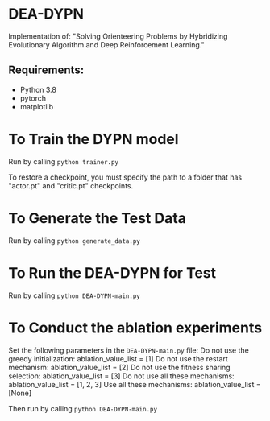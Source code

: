 # DEA-DYPN

Implementation of: "Solving Orienteering Problems by Hybridizing Evolutionary Algorithm and Deep Reinforcement Learning."

## Requirements:

* Python 3.8
* pytorch
* matplotlib

# To Train the DYPN model

Run by calling ```python trainer.py```

To restore a checkpoint, you must specify the path to a folder that has "actor.pt" and "critic.pt" checkpoints. 

# To Generate the Test Data

Run by calling ```python generate_data.py```

# To Run the DEA-DYPN for Test

Run by calling ```python DEA-DYPN-main.py```


# To Conduct the ablation experiments

Set the following parameters in the ```DEA-DYPN-main.py``` file:
Do not use the greedy initialization: ablation_value_list = [1] 
Do not use the restart mechanism: ablation_value_list = [2]
Do not use the fitness sharing selection: ablation_value_list = [3]
Do not use all these mechanisms: ablation_value_list = [1, 2, 3]
Use all these mechanisms: ablation_value_list = [None]

Then run by calling ```python DEA-DYPN-main.py```


